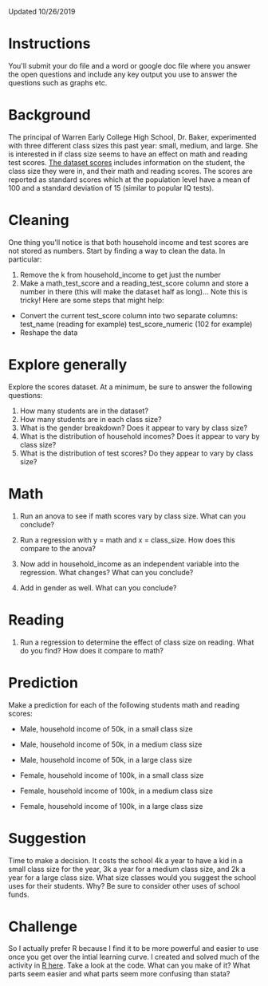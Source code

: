 Updated 10/26/2019

Instructions
============

You'll submit your do file and a word or google doc file where you answer the open questions and include any key output you use to answer the questions such as graphs etc.

Background
==========

The principal of Warren Early College High School, Dr. Baker, experimented with three different class sizes this past year: small, medium, and large. She is interested in if class size seems to have an effect on math and reading test scores. [The dataset scores](https://drive.google.com/open?id=0BxNjWD0-A_iaNHNPeDdnaHgwcWs) includes information on the student, the class size they were in, and their math and reading scores. The scores are reported as standard scores which at the population level have a mean of 100 and a standard deviation of 15 (similar to popular IQ tests).

Cleaning
========

One thing you'll notice is that both household income and test scores are not stored as numbers. Start by finding a way to clean the data. In particular:

1.  Remove the k from household\_income to get just the number
2.  Make a math\_test\_score and a reading\_test\_score column and store a number in there (this will make the dataset half as long)... Note this is tricky! Here are some steps that might help:

-   Convert the current test\_score column into two separate columns: test\_name (reading for example) test\_score\_numeric (102 for example)
-   Reshape the data

Explore generally
=================

Explore the scores dataset. At a minimum, be sure to answer the following questions:

1.  How many students are in the dataset?
2.  How many students are in each class size?
3.  What is the gender breakdown? Does it appear to vary by class size?
4.  What is the distribution of household incomes? Does it appear to vary by class size?
5.  What is the distribution of test scores? Do they appear to vary by class size?

Math
====

1.  Run an anova to see if math scores vary by class size. What can you conclude?

2.  Run a regression with y = math and x = class\_size. How does this compare to the anova?

3.  Now add in household\_income as an independent variable into the regression. What changes? What can you conclude?

4.  Add in gender as well. What can you conclude?

Reading
=======

1.  Run a regression to determine the effect of class size on reading. What do you find? How does it compare to math?

Prediction
==========

Make a prediction for each of the following students math and reading scores:

-   Male, household income of 50k, in a small class size
-   Male, household income of 50k, in a medium class size
-   Male, household income of 50k, in a large class size

-   Female, household income of 100k, in a small class size
-   Female, household income of 100k, in a medium class size
-   Female, household income of 100k, in a large class size

Suggestion
==========

Time to make a decision. It costs the school 4k a year to have a kid in a small class size for the year, 3k a year for a medium class size, and 2k a year for a large class size. What size classes would you suggest the school uses for their students. Why? Be sure to consider other uses of school funds.

Challenge
=========

So I actually prefer R because I find it to be more powerful and easier to use once you get over the intial learning curve. I created and solved much of the activity in [R here](https://github.com/stenhaug/ben_teaching/blob/master/scores_activity_solutions.md). Take a look at the code. What can you make of it? What parts seem easier and what parts seem more confusing than stata?
